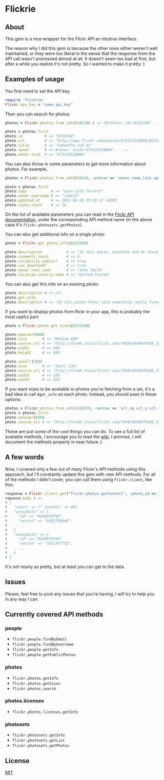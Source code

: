 # Flickrie

## About

This gem is a nice wrapper for the Flickr API an intuitive interface.

The reason why I did this gem is because the other ones either weren't
well maintained, or they were too literal in the sense that the response from
the API call wasn't processed almost at all. It doesn't seem too bad
at first, but after a while you realize it's not pretty. So I wanted to
make it pretty :)

## Examples of usage

You first need to set the API key.

```ruby
require 'flickrie'
Flickr.api_key = "some_api_key"
```

Then you can search for photos.

```ruby
photos = Flickr.photos_from_set(819234) # => [#<Photo: id="8232348", ...>, #<Photo: id="8194318", ...>, ...]

photo = photos.first
photo.id          # => "8232348"
photo.url         # => "http://www.flickr.com/photos/67313352@N04/8232348"
photo.title       # => "Samantha and me"
photo.owner       # => #<User: nsid="67313352@N04", ...>
photo.owner.nsid  # => "67313352@N04"
```

You can also throw in some parameters to get more information about photos.  For example,

```ruby
photos = Flickr.photos_from_set(819234, :extras => 'owner_name,last_update,tags,views')

photo = photos.first
photo.tags           # => "cave cold forrest"
photo.owner.username # => "jsmith"
photo.updated_at     # => 2012-04-20 23:29:17 +0200
photo.views_count    # => 24
```

On the list of available parameters you can read in the [Flickr API documentation](http://www.flickr.com/services/api/), under the corresponding API method name (in the above case it's `flickr.photosets.getPhotos`).

You can also get additional info on a single photo:

```ruby
photo = Flickr.get_photo_info(8232348)

photo.description           # => "In this photo, Samantha and me found a secret tunnel..."
photo.comments_count        # => 6
photo.visibility.public?    # => true
photo.can_download?         # => true
photo.owner.real_name       # => "John Smith"
photo.location.country.name # => "United Stated"
```

You can also get this info on an existing photo:

```ruby
photo.description # => nil
photo.get_info
photo.description # => "In this photo Peter said something really funny..."
```

If you want to display photos from flickr in your app, this is probably the most useful part:

```ruby
photo = Flickr.photo_get_sizes(8232348)

photo.medium!(800)
photo.size       # => "Medium 800"
photo.source_url # => "http://farm8.staticflickr.com/7049/6946979188_25bb44852b_c.jpg"
photo.width      # => 600
photo.height     # => 800

photo.small!(320)
photo.size       # => "Small 320"
photo.source_url # => "http://farm8.staticflickr.com/7049/6946979188_25bb44852b_n.jpg"
photo.width      # => 240
photo.width      # => 320
```

If you want sizes to be available to photos you're fetching from a set, it's a bad idea to call `#get_info` on each photo. Instead, you should pass in these options:

```ruby
photos = Flickr.photos_from_set(1242379, :extras => 'url_sq url_q url_t url_s url_n url_m url_z url_c url_l url_o')
photo = photos.first
photo.medium!(640)
photo.source_url # => "http://farm8.staticflickr.com/7049/6946979188_25bb44852b_z.jpg"
```

These are just some of the cool things you can do. To see a full list of available methods, I encourage you to read the [wiki](https://github.com/janko-m/flickrie/wiki). I promise, I will document the methods properly in near future :)

## A few words

Now, I covered only a few out of many Flickr's API methods using this approach, but I'll constantly update this gem with new API methods. For all of the methods I didn't cover, you can call them using `Flickr.client`, like this:

```ruby
response = Flickr.client.get("flickr.photos.getContext", :photo_id => 2842732)
reponse.body # =>
# {
#   "count" => {"_content" => 99},
#   "prevphoto" => {
#     "id" => "6946978706",
#     "secret" => "b38270bbd6",
#     ...
#   }
#   "nextphoto" => {
#     "id" => "6946979704",
#     "secret" => "74513ff732",
#     ...
#   }
# }
```

It's not nearly as pretty, but at least you can get to the data

## Issues

Please, feel free to post any issues that you're having, I will try to
help you in any way I can.

## Currently covered API methods

### people
- `flickr.people.findByEmail`
- `flickr.people.findByUsername`
- `flickr.people.getInfo`
- `flickr.people.getPublicPhotos`

### photos
- `flickr.photos.getInfo`
- `flickr.photos.getSizes`
- `flickr.photos.search`

### photos.licenses
- `flickr.photos.licenses.getInfo`

### photosets
- `flickr.photosets.getInfo`
- `flickr.photosets.getList`
- `flickr.photosets.getPhotos`

## License

[MIT](http://github.com/janko-m/flickrie/blob/master/LICENSE)
